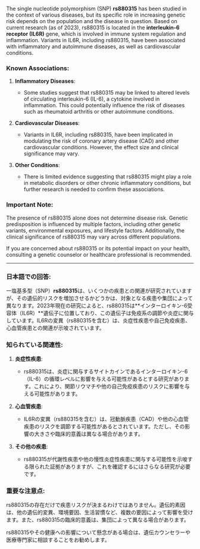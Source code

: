 The single nucleotide polymorphism (SNP) **rs880315** has been studied in the context of various diseases, but its specific role in increasing genetic risk depends on the population and the disease in question. Based on current research (as of 2023), rs880315 is located in the **interleukin-6 receptor (IL6R)** gene, which is involved in immune system regulation and inflammation. Variants in IL6R, including rs880315, have been associated with inflammatory and autoimmune diseases, as well as cardiovascular conditions.

### Known Associations:
1. **Inflammatory Diseases**:
   - Some studies suggest that rs880315 may be linked to altered levels of circulating interleukin-6 (IL-6), a cytokine involved in inflammation. This could potentially influence the risk of diseases such as rheumatoid arthritis or other autoimmune conditions.

2. **Cardiovascular Diseases**:
   - Variants in IL6R, including rs880315, have been implicated in modulating the risk of coronary artery disease (CAD) and other cardiovascular conditions. However, the effect size and clinical significance may vary.

3. **Other Conditions**:
   - There is limited evidence suggesting that rs880315 might play a role in metabolic disorders or other chronic inflammatory conditions, but further research is needed to confirm these associations.

### Important Note:
The presence of rs880315 alone does not determine disease risk. Genetic predisposition is influenced by multiple factors, including other genetic variants, environmental exposures, and lifestyle factors. Additionally, the clinical significance of rs880315 may vary across different populations.

If you are concerned about rs880315 or its potential impact on your health, consulting a genetic counselor or healthcare professional is recommended.

---

### 日本語での回答:
一塩基多型（SNP）**rs880315**は、いくつかの疾患との関連が研究されていますが、その遺伝的リスクを増加させるかどうかは、対象となる疾患や集団によって異なります。2023年現在の研究によると、rs880315は**インターロイキン-6受容体（IL6R）**遺伝子に位置しており、この遺伝子は免疫系の調節や炎症に関与しています。IL6Rの変異（rs880315を含む）は、炎症性疾患や自己免疫疾患、心血管疾患との関連が示唆されています。

### 知られている関連性:
1. **炎症性疾患**:
   - rs880315は、炎症に関与するサイトカインであるインターロイキン-6（IL-6）の循環レベルに影響を与える可能性があるとする研究があります。これにより、関節リウマチや他の自己免疫疾患のリスクに影響を与える可能性があります。

2. **心血管疾患**:
   - IL6Rの変異（rs880315を含む）は、冠動脈疾患（CAD）や他の心血管疾患のリスクを調節する可能性があるとされています。ただし、その影響の大きさや臨床的意義は異なる場合があります。

3. **その他の疾患**:
   - rs880315が代謝性疾患や他の慢性炎症性疾患に関与する可能性を示唆する限られた証拠がありますが、これを確認するにはさらなる研究が必要です。

### 重要な注意点:
rs880315の存在だけで疾患リスクが決まるわけではありません。遺伝的素因は、他の遺伝的変異、環境要因、生活習慣など、複数の要因によって影響を受けます。また、rs880315の臨床的意義は、集団によって異なる場合があります。

rs880315やその健康への影響について懸念がある場合は、遺伝カウンセラーや医療専門家に相談することをお勧めします。
